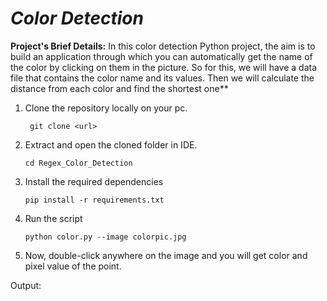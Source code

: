 # ***Color Detection***

**Project's Brief Details:**  In this color detection Python project, the aim is to build an application through which you can automatically get the name of the color by clicking on them in the picture. So for this, we will have a data file that contains the color name and its values. Then we will calculate the distance from each color and find the shortest one**

1.  Clone the repository locally on your pc.
         
         git clone <url>
  
2.  Extract and open the cloned folder in IDE.

        cd Regex_Color_Detection

3.  Install the required dependencies
        
        pip install -r requirements.txt
        
4.  Run the script
        
        python color.py --image colorpic.jpg
        
5.  Now, double-click anywhere on the image and you will get color and pixel value of the point.  

Output:


